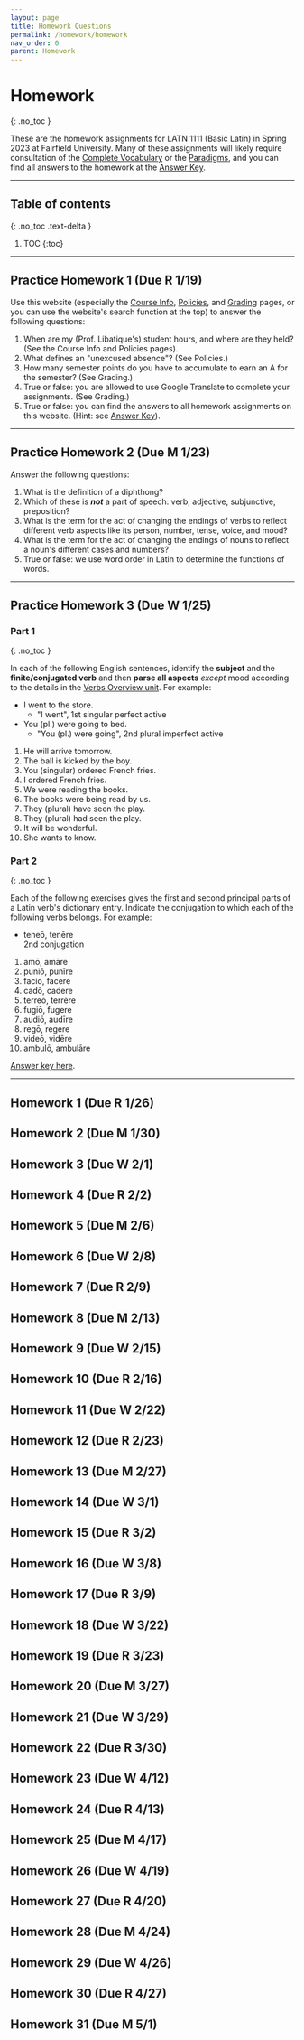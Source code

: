 ```yaml
---
layout: page
title: Homework Questions
permalink: /homework/homework
nav_order: 0
parent: Homework
---
```


# Homework
{: .no_toc }

These are the homework assignments for LATN 1111 (Basic Latin) in Spring 2023 at Fairfield University. Many of these assignments will likely require consultation of the [Complete Vocabulary](../vocabulary/complete) or the [Paradigms](../paradigms), and you can find all answers to the homework at the [Answer Key](answer-key).

***

## Table of contents
{: .no_toc .text-delta }

1. TOC
{:toc}

***

## Practice Homework 1 (Due R 1/19)

Use this website (especially the [Course Info](../course_info/course-info), [Policies](../course_info/policies), and [Grading](../course_info/grading) pages, or you can use the website's search function at the top) to answer the following questions:

1. When are my (Prof. Libatique's) student hours, and where are they held? (See the Course Info and Policies pages). 
2. What defines an "unexcused absence"? (See Policies.)
3. How many semester points do you have to accumulate to earn an A for the semester? (See Grading.)
4. True or false: you are allowed to use Google Translate to complete your assignments. (See Grading.)
5. True or false: you can find the answers to all homework assignments on this website. (Hint: see [Answer Key](answer-key)).

***

## Practice Homework 2 (Due M 1/23)

Answer the following questions: 

1. What is the definition of a diphthong?
2. Which of these is ***not*** a part of speech: verb, adjective, subjunctive, preposition?
3. What is the term for the act of changing the endings of verbs to reflect different verb aspects like its person, number, tense, voice, and mood?
4. What is the term for the act of changing the endings of nouns to reflect a noun's different cases and numbers?
5. True or false: we use word order in Latin to determine the functions of words.

***

## Practice Homework 3 (Due W 1/25)

### Part 1
{: .no_toc }

In each of the following English sentences, identify the **subject** and the **finite/conjugated verb** and then **parse all aspects** *except* mood according to the details in the [Verbs Overview unit](../textbook/substantives/verbs-overview). For example:

* I went to the store.
    * "I went", 1st singular perfect active
* You (pl.) were going to bed.
    * "You (pl.) were going", 2nd plural imperfect active

1. He will arrive tomorrow.
2. The ball is kicked by the boy.
3. You (singular) ordered French fries.
4. I ordered French fries.
5. We were reading the books.
6. The books were being read by us.
7. They (plural) have seen the play.
8. They (plural) had seen the play.
9. It will be wonderful.
10. She wants to know.

### Part 2
{: .no_toc }

Each of the following exercises gives the first and second principal parts of a Latin verb's dictionary entry. Indicate the conjugation to which each of the following verbs belongs. For example:

* teneō, tenēre  
2nd conjugation

1. amō, amāre
2. puniō, punīre
3. faciō, facere
4. cadō, cadere
5. terreō, terrēre
6. fugiō, fugere
7. audiō, audīre
8. regō, regere
9. videō, vidēre
10. ambulō, ambulāre

[Answer key here](answer-key#practice-homework-3-due-w-125).

***

## Homework 1 (Due R 1/26)
## Homework 2 (Due M 1/30)
## Homework 3 (Due W 2/1)
## Homework 4 (Due R 2/2)
## Homework 5 (Due M 2/6)
## Homework 6 (Due W 2/8)
## Homework 7 (Due R 2/9)
## Homework 8 (Due M 2/13)
## Homework 9 (Due W 2/15)
## Homework 10 (Due R 2/16)
## Homework 11 (Due W 2/22)
## Homework 12 (Due R 2/23)
## Homework 13 (Due M 2/27)
## Homework 14 (Due W 3/1)
## Homework 15 (Due R 3/2)
## Homework 16 (Due W 3/8)
## Homework 17 (Due R 3/9)
## Homework 18 (Due W 3/22)
## Homework 19 (Due R 3/23)
## Homework 20 (Due M 3/27)
## Homework 21 (Due W 3/29)
## Homework 22 (Due R 3/30)
## Homework 23 (Due W 4/12)
## Homework 24 (Due R 4/13)
## Homework 25 (Due M 4/17)
## Homework 26 (Due W 4/19)
## Homework 27 (Due R 4/20)
## Homework 28 (Due M 4/24)
## Homework 29 (Due W 4/26)
## Homework 30 (Due R 4/27)
## Homework 31 (Due M 5/1)